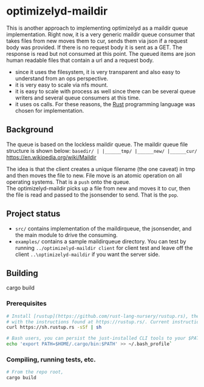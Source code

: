 # optimizelyd-maildir 

This is another approach to implementing optimizelyd as a maildir queue implementation.  Right now, it is a very generic maildir queue consumer that takes files from new moves them to cur, sends them via json if a request body was provided.  If there is no request body it is sent as a GET.  The response is read but not consumed at this point. The queued items are json human readable files that contain a url and a request body.

* since it uses the filesystem, it is very transparent and also easy to understand from an ops perspective.  
* it is very easy to scale via nfs mount.
* it is easy to scale with process as well since there can be several queue writers and several queue consumers at this time. 
* it uses os calls.
For these reasons, the [Rust](https://www.rust-lang.org/en-US/) programming language was chosen for implementation.

## Background
The queue is based on the lockless maildir queue.  The maildir queue file structure is shown below:
`
basedir/
  |
  |______tmp/
  |______new/
  |______cur/
`
https://en.wikipedia.org/wiki/Maildir

The idea is that the client creates a unique filename (the one caveat) in tmp and then moves the file to new. File move is an atomic operation on all operating systems.  That is a `push` onto the queue.  
The optimizelyd-maildir picks up a file from new and moves it to cur, then the file is read and passed to the jsonsender to send.  That is the `pop`.

## Project status

* `src/` contains implementation of the maildirqueue, the jsonsender, and the main module to drive the consuming.
* `examples/` contains a sample maildirqueue directory.  You can test by running `../optimizelyd-maildir client` for client test and leave off the client `..\optimizelyd-maildir` if you want the server side. 

## Building

cargo build

### Prerequisites

```sh
# Install [rustup](https://github.com/rust-lang-nursery/rustup.rs), the Rust toolchain manager,
# with the instructions found at https://rustup.rs/. Current instructions as of May 2017:
curl https://sh.rustup.rs -sSf | sh

# Bash users, you can persist the just-installed CLI tools to your $PATH with
echo 'export PATH=$HOME/.cargo/bin:$PATH' >> ~/.bash_profile`
```

### Compiling, running tests, etc.

```sh
# From the repo root,
cargo build

